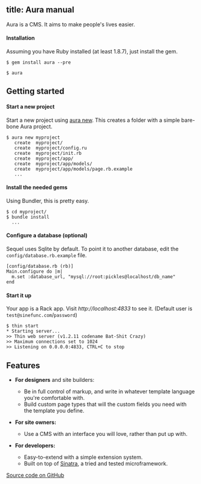title: Aura manual
--
Aura is a CMS. It aims to make people's lives easier.

#### Installation
Assuming you have Ruby installed (at least 1.8.7), just install the gem.

    $ gem install aura --pre

    $ aura

Getting started
---------------

#### Start a new project
Start a new project using [aura new](aura_new.html). This creates a folder with a simple bare-bone Aura project.

    $ aura new myproject
       create  myproject/
       create  myproject/config.ru
       create  myproject/init.rb
       create  myproject/app/
       create  myproject/app/models/
       create  myproject/app/models/page.rb.example
       ...

#### Install the needed gems
Using Bundler, this is pretty easy.

    $ cd myproject/
    $ bundle install
      ...

#### Configure a database (optional)
Sequel uses Sqlite by default. To point it to another database, edit the `config/database.rb.example` file.

    [config/database.rb (rb)]
    Main.configure do |m|
      m.set :database_url, "mysql://root:pickles@localhost/db_name"
    end


#### Start it up
Your app is a Rack app. Visit *http://localhost:4833* to see it. (Default user is `test@sinefunc.com`/`password`)

    $ thin start
    * Starting server...
    >> Thin web server (v1.2.11 codename Bat-Shit Crazy)
    >> Maximum connections set to 1024
    >> Listening on 0.0.0.0:4833, CTRL+C to stop

## Features

* **For designers** and site builders:
  * Be in full control of markup, and write in whatever template language you're comfortable with.
  * Build custom page types that will the custom fields you need with the template you define.

* **For site owners:**
  * Use a CMS with an interface you will love, rather than put up with.

* **For developers:**
  * Easy-to-extend with a simple extension system.
  * Built on top of [Sinatra](http://sinatrarb.com), a tried and tested microframework.

[Source code on GitHub](http://github.com/buildwithaura/aura "Source code")

